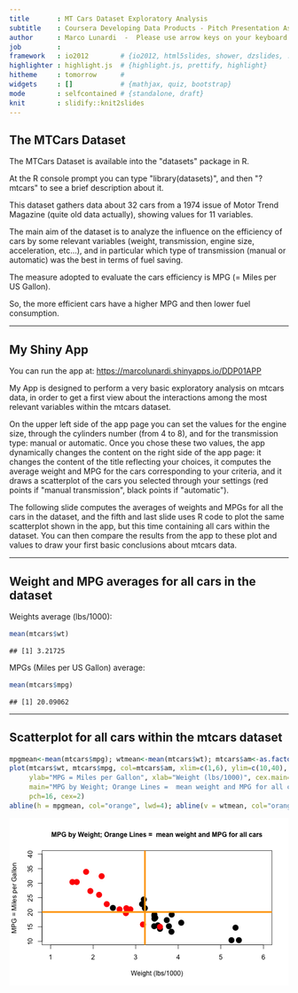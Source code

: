 ```yaml
---
title       : MT Cars Dataset Exploratory Analysis
subtitle    : Coursera Developing Data Products - Pitch Presentation Assignment
author      : Marco Lunardi  -  Please use arrow keys on your keyboard to move through slides, thank you !
job         : 
framework   : io2012        # {io2012, html5slides, shower, dzslides, ...}
highlighter : highlight.js  # {highlight.js, prettify, highlight}
hitheme     : tomorrow      # 
widgets     : []            # {mathjax, quiz, bootstrap}
mode        : selfcontained # {standalone, draft}
knit        : slidify::knit2slides
---
```


## The MTCars Dataset

The MTCars Dataset is available into the "datasets" package in R.

At the R console prompt you can type "library(datasets)", and then "? mtcars" to see a brief description about it.

This dataset gathers data about 32 cars from a 1974 issue of Motor Trend Magazine (quite old data actually), showing values for 11 variables.

The main aim of the dataset is to analyze the influence on the efficiency of cars by some relevant variables (weight, transmission, engine size, acceleration, etc...),
and in particular which type of transmission (manual or automatic) was the best in terms of fuel saving.

The measure adopted to evaluate the cars efficiency is MPG (= Miles per US Gallon).

So, the more efficient cars have a higher MPG and then lower fuel consumption.


---

## My Shiny App

You can run the app at: https://marcolunardi.shinyapps.io/DDP01APP

My App is designed to perform a very basic exploratory analysis on mtcars data, in order to get a first view
about the interactions among the most relevant variables within the mtcars dataset.

On the upper left side of the app page you can set the values for the engine size, through the cylinders number (from 4 to 8), and for the transmission type: manual or automatic.
Once you chose these two values, the app dynamically changes the content on the right side of the app page:
it changes the content of the title reflecting your choices, it computes the average weight and MPG for the cars corresponding to your criteria, and it draws a scatterplot of the cars you selected through your settings (red points if "manual transmission", black points if "automatic").

The following slide computes the averages of weights and MPGs for all the cars in the dataset, and the fifth and last slide uses R code to plot the same scatterplot shown in the app, but this time containing all cars within the dataset. You can then compare the results from the app to these plot and values to draw your first basic conclusions about mtcars data.

---

## Weight and MPG averages for all cars in the dataset



Weights average (lbs/1000):

```r
mean(mtcars$wt)
```

```
## [1] 3.21725
```

MPGs (Miles per US Gallon) average:

```r
mean(mtcars$mpg)
```

```
## [1] 20.09062
```

---

## Scatterplot for all cars within the mtcars dataset


```r
mpgmean<-mean(mtcars$mpg); wtmean<-mean(mtcars$wt); mtcars$am<-as.factor(mtcars$am)
plot(mtcars$wt, mtcars$mpg, col=mtcars$am, xlim=c(1,6), ylim=c(10,40), 
     ylab="MPG = Miles per Gallon", xlab="Weight (lbs/1000)", cex.main=1,
     main="MPG by Weight; Orange Lines =  mean weight and MPG for all cars",
     pch=16, cex=2)
abline(h = mpgmean, col="orange", lwd=4); abline(v = wtmean, col="orange", lwd=4)
```

![plot of chunk unnamed-chunk-4](assets/fig/unnamed-chunk-4-1.png) 
